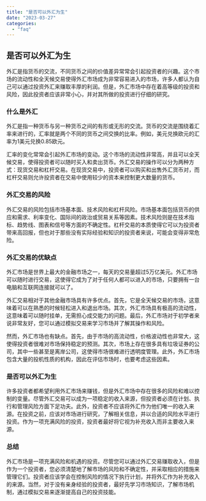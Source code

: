 ```yaml
---
title: "是否可以外汇为生"
date: "2023-03-27"
categories: 
  - "faq"
---
```


## 是否可以外汇为生

外汇是指货币的交流，不同货币之间的价值差异常常会引起投资者的兴趣。这个市场的流动性和全天候交易使得外汇市场成为非常容易进入的市场，许多人都认为自己可以通过投资外汇来赚取丰厚的利润。但是，外汇市场中存在着高等级的投资和风险，因此投资者应该非常小心，并对其所做的投资进行仔细的研究。

### 什么是外汇

外汇是指一种货币与另一种货币之间的有形或无形的交流。货币的交流是围绕着汇率来进行的，汇率就是两个不同的货币之间交换的比率。例如，美元兑换欧元的汇率为1美元兑换0.85欧元。

汇率的变化常常会引起外汇市场的变动。这个市场的流动性非常高，并且可以全天候交易，使得投资者可以随时买入和卖出货币。外汇交易的操作可以分为两种方式：现货交易和杠杆交易。在现货交易中，投资者可以购买和出售外汇货币对，而杠杆交易则允许投资者在交易中使用较少的资本来控制更大数量的货币。

### 外汇交易的风险

外汇交易的风险包括市场基本面、技术风险和杠杆风险。市场基本面包括货币的供应和需求、利率变化、国际间的政治或贸易关系等因素。技术风险则是在技术指标、趋势线、图表和信号等方面的不确定性。杠杆交易的本质使得它可以为投资者带来高回报，但也对于那些没有实际经验和知识的投资者来说，可能会变得非常危险。

### 外汇交易的优缺点

外汇市场是世界上最大的金融市场之一，每天的交易量超过5万亿美元。外汇市场可以随时进行交易，这使得它成为了对于任何人都可以进入的市场，只要拥有一台电脑和互联网连接就可以了。

外汇交易相对于其他金融市场具有许多优点。首先，它是全天候交易的市场，这意味着可以在熟悉的时候轻松进入和退出市场。其次，外汇市场具有极高的流动性，这意味着可以随时挂单，无需担心成交能力的问题。最后，外汇市场对于初学者来说非常友好，您可以通过模拟交易来学习市场并了解其操作和风险。

然而，外汇市场也有缺点。首先，由于市场的高流动性，价格波动性也非常大，这使得投资者很难对市场保持稳定的预测。其次，市场上存在很多具有垃圾证券的公司，其中一些甚至是离岸公司，这使得市场很难进行透明度管理。此外，外汇市场包含大量的投机性质的机构，因此在评估市场时，也要考虑这些因素。

### 是否可以外汇为生

许多投资者都希望利用外汇市场来赚钱，但是外汇市场中存在很多的风险和难以控制的变量。尽管外汇交易可以成为一项稳定的收入来源，但投资者必须在计划、执行和管理风险方面下足功夫。此外，投资者不应该将外汇作为他们唯一的收入来源。在投资之前，应该对市场进行研究，了解相关信息，并以合适的风险水平进行投资。作为一项充满风险的投资，投资者最好将它视为补充收入而非主要收入来源。

### 总结

外汇市场是一项充满风险和机遇的投资。尽管您可以通过外汇交易赚取收入，但是作为一个投资者，您必须清楚地了解市场的风险和不确定性，并采取相应的措施来管理它们。投资者应该学会在控制风险的情况下执行计划，并将外汇作为补充收入的来源。当然，对于没有亲身经验的投资者，最好先学习市场知识，了解市场机制，通过模拟交易来逐渐提高自己的投资技能。

